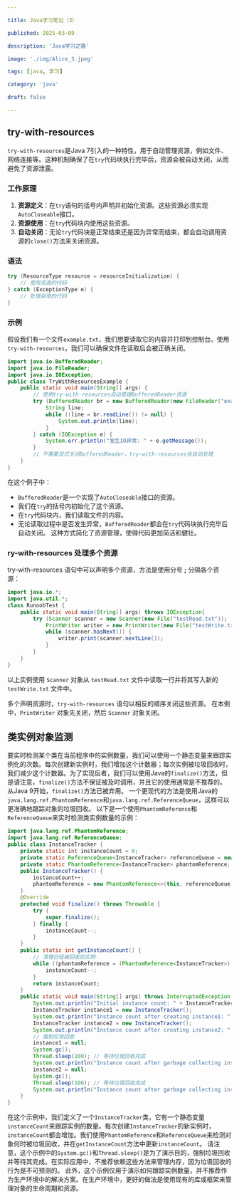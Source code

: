 ```yaml
---

title: Java学习笔记（3）

published: 2025-03-09

description: 'Java学习之路'

image: './img/Alice_3.jpeg'

tags: [java, 学习]

category: 'java'

draft: false 

---
```


## try-with-resources

`try-with-resources`是Java 7引入的一种特性，用于自动管理资源，例如文件、网络连接等。这种机制确保了在`try`代码块执行完毕后，资源会被自动关闭，从而避免了资源泄露。
### 工作原理
1. **资源定义**：在`try`语句的括号内声明并初始化资源。这些资源必须实现`AutoCloseable`接口。
2. **资源使用**：在`try`代码块内使用这些资源。
3. **自动关闭**：无论`try`代码块是正常结束还是因为异常而结束，都会自动调用资源的`close()`方法来关闭资源。
### 语法
```java
try (ResourceType resource = resourceInitialization) {
    // 使用资源的代码
} catch (ExceptionType e) {
    // 处理异常的代码
}
```
### 示例
假设我们有一个文件`example.txt`，我们想要读取它的内容并打印到控制台。使用`try-with-resources`，我们可以确保文件在读取后会被正确关闭。
```java
import java.io.BufferedReader;
import java.io.FileReader;
import java.io.IOException;
public class TryWithResourcesExample {
    public static void main(String[] args) {
        // 使用try-with-resources自动管理BufferedReader资源
        try (BufferedReader br = new BufferedReader(new FileReader("example.txt"))) {
            String line;
            while ((line = br.readLine()) != null) {
                System.out.println(line);
            }
        } catch (IOException e) {
            System.err.println("发生IO异常: " + e.getMessage());
        }
        // 不需要显式关闭BufferedReader，try-with-resources会自动处理
    }
}
```
在这个例子中：
- `BufferedReader`是一个实现了`AutoCloseable`接口的资源。
- 我们在`try`的括号内初始化了这个资源。
- 在`try`代码块内，我们读取文件的内容。
- 无论读取过程中是否发生异常，`BufferedReader`都会在`try`代码块执行完毕后自动关闭。
这种方式简化了资源管理，使得代码更加简洁和健壮。

### ry-with-resources 处理多个资源
try-with-resources 语句中可以声明多个资源，方法是使用分号 **;** 分隔各个资源：

```java
import java.io.*;
import java.util.*;
class RunoobTest {
    public static void main(String[] args) throws IOException{
        try (Scanner scanner = new Scanner(new File("testRead.txt")); 
            PrintWriter writer = new PrintWriter(new File("testWrite.txt"))) {
            while (scanner.hasNext()) {
                writer.print(scanner.nextLine());
            }
        }
    }
}
```

以上实例使用 `Scanner` 对象从 `testRead.txt` 文件中读取一行并将其写入新的 `testWrite.txt` 文件中。

多个声明资源时，`try-with-resources` 语句以相反的顺序关闭这些资源。 在本例中，`PrintWriter` 对象先关闭，然后 `Scanner` 对象关闭。

## 类实例对象监测

要实时检测某个类在当前程序中的实例数量，我们可以使用一个静态变量来跟踪实例化的次数。每次创建新实例时，我们增加这个计数器；每次实例被垃圾回收时，我们减少这个计数器。为了实现后者，我们可以使用Java的`finalize()`方法，但是请注意，`finalize()`方法不保证被及时调用，并且它的使用通常是不推荐的。从Java 9开始，`finalize()`方法已被弃用。
一个更现代的方法是使用Java的`java.lang.ref.PhantomReference`和`java.lang.ref.ReferenceQueue`，这样可以更准确地跟踪对象的垃圾回收。
以下是一个使用`PhantomReference`和`ReferenceQueue`来实时检测类实例数量的示例：
```java
import java.lang.ref.PhantomReference;
import java.lang.ref.ReferenceQueue;
public class InstanceTracker {
    private static int instanceCount = 0;
    private static ReferenceQueue<InstanceTracker> referenceQueue = new ReferenceQueue<>();
    private static PhantomReference<InstanceTracker> phantomReference;
    public InstanceTracker() {
        instanceCount++;
        phantomReference = new PhantomReference<>(this, referenceQueue);
    }
    @Override
    protected void finalize() throws Throwable {
        try {
            super.finalize();
        } finally {
            instanceCount--;
        }
    }
    public static int getInstanceCount() {
        // 清理已经被回收的实例
        while ((phantomReference = (PhantomReference<InstanceTracker>) referenceQueue.poll()) != null) {
            instanceCount--;
        }
        return instanceCount;
    }
    public static void main(String[] args) throws InterruptedException {
        System.out.println("Initial instance count: " + InstanceTracker.getInstanceCount());
        InstanceTracker instance1 = new InstanceTracker();
        System.out.println("Instance count after creating instance1: " + InstanceTracker.getInstanceCount());
        InstanceTracker instance2 = new InstanceTracker();
        System.out.println("Instance count after creating instance2: " + InstanceTracker.getInstanceCount());
        // 强制垃圾回收
        instance1 = null;
        System.gc();
        Thread.sleep(100); // 等待垃圾回收完成
        System.out.println("Instance count after garbage collecting instance1: " + InstanceTracker.getInstanceCount());
        instance2 = null;
        System.gc();
        Thread.sleep(100); // 等待垃圾回收完成
        System.out.println("Instance count after garbage collecting instance2: " + InstanceTracker.getInstanceCount());
    }
}
```
在这个示例中，我们定义了一个`InstanceTracker`类，它有一个静态变量`instanceCount`来跟踪实例的数量。每次创建`InstanceTracker`的新实例时，`instanceCount`都会增加。我们使用`PhantomReference`和`ReferenceQueue`来检测对象何时被垃圾回收，并在`getInstanceCount`方法中更新`instanceCount`。
请注意，这个示例中的`System.gc()`和`Thread.sleep()`是为了演示目的，强制垃圾回收并等待其完成。在实际应用中，不推荐依赖这些方法来管理内存，因为垃圾回收的行为是不可预测的。
此外，这个示例仅用于演示如何跟踪实例数量，并不推荐作为生产环境中的解决方案。在生产环境中，更好的做法是使用现有的库或框架来管理对象的生命周期和资源。